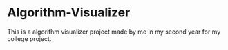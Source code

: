 # Algorithm-Visualizer
This is a algorithm visualizer project made by me in my second year for my college project.
